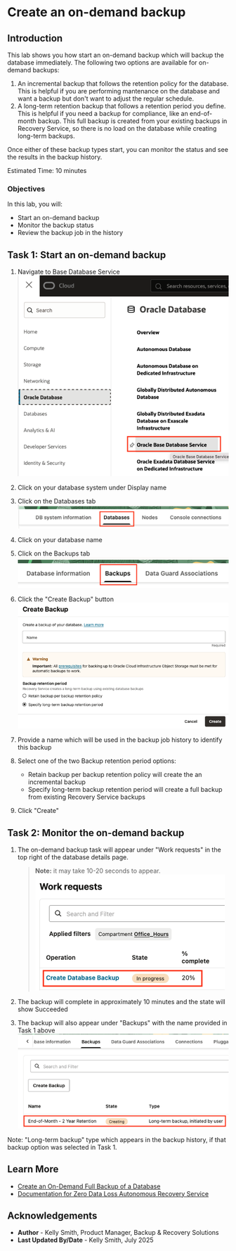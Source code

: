 # Create an on-demand backup

## Introduction

This lab shows you how start an on-demand backup which will backup the database immediately.  The following two options are available for on-demand backups:  
1. An incremental backup that follows the retention policy for the database.  This is helpful if you are performing mantenance on the database and want a backup but don't want to adjust the regular schedule.
2. A long-term retention backup that follows a retention period you define.  This is helpful if you need a backup for compliance, like an end-of-month backup.  This full backup is created from your existing backups in Recovery Service, so there is no load on the database while creating long-term backups.

Once either of these backup types start, you can monitor the status and see the results in the backup history.

Estimated Time: 10 minutes

### Objectives

In this lab, you will:
* Start an on-demand backup 
* Monitor the backup status
* Review the backup job in the history

## Task 1:  Start an on-demand backup

1. Navigate to Base Database Service
    ![OCI menu to Base Database Service](images/ham_basedb.png)

2. Click on your database system under Display name

3. Click on the Databases tab
    ![Button to list databases](images/tab_basedb_databases.png)

4. Click on your database name

5. Click on the Backups tab
    ![Menu tab to list backups](images/basedb_tab_backups.png)

6. Click the "Create Backup" button
    ![Button to Create Backup](images/create_backup.png)

7. Provide a name which will be used in the backup job history to identify this backup

8. Select one of the two Backup retention period options:

    - Retain backup per backup retention policy will create the an incremental backup
    - Specify long-term backup retention period will create a full backup from existing Recovery Service backups

9. Click "Create"

## Task 2: Monitor the on-demand backup

1. The on-demand backup task will appear under "Work requests" in the top right of the database details page.  
    > **Note:** it may take 10-20 seconds to appear.
    ![Work request list that shows the backup work](images/backup_work_request.png)

2. The backup will complete in approximately 10 minutes and the state will show Succeeded

3. The backup will also appear under "Backups" with the name provided in Task 1 above
    ![Active backup under backups](images/jobs_backup.png)

Note: "Long-term backup" type which appears in the backup history, if that backup option was selected in Task 1.

## Learn More

* [Create an On-Demand Full Backup of a Database](https://docs.oracle.com/en/cloud/paas/bm-and-vm-dbs-cloud/dbbackupoci/index.html#GUID-B4412946-7452-479C-A763-5AE3462A540C)
* [Documentation for Zero Data Loss Autonomous Recovery Service](https://docs.oracle.com/en/cloud/paas/recovery-service/dbrsu/)


## Acknowledgements
* **Author** - Kelly Smith, Product Manager, Backup & Recovery Solutions
* **Last Updated By/Date** - Kelly Smith, July 2025

